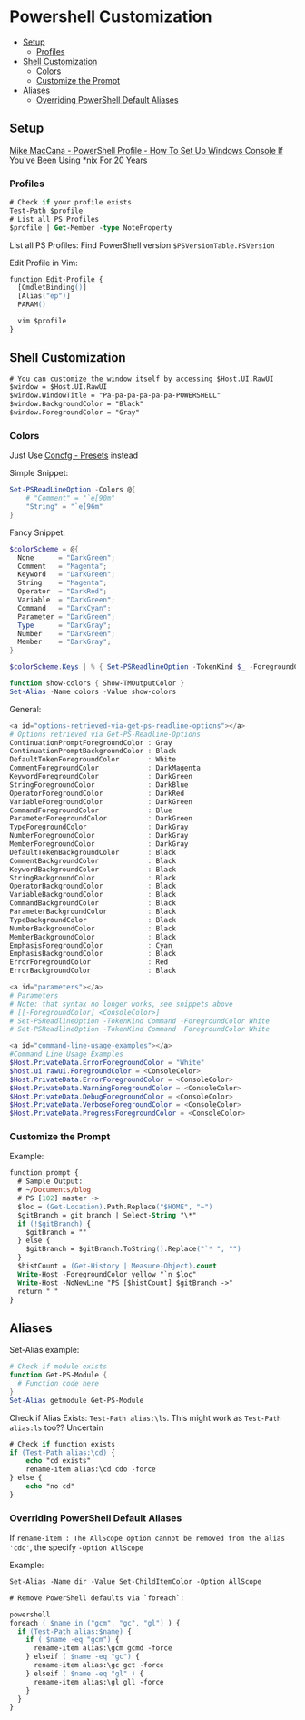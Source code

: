 # Powershell Customization

<!-- MarkdownTOC -->

* [Setup](#setup)
  * [Profiles](#profiles)
* [Shell Customization](#shell-customization)
  * [Colors](#colors)
  * [Customize the Prompt](#customize-the-prompt)
* [Aliases](#aliases)
  * [Overriding PowerShell Default Aliases](#overriding-powershell-default-aliases)

<!-- /MarkdownTOC -->


<a id="setup"></a>
## Setup

[Mike MacCana - PowerShell Profile - How To Set Up Windows Console If You've Been Using \*nix For 20 Years](https://github.com/mikemaccana/powershell-profile)

<a id="profiles"></a>
### Profiles

```ps
# Check if your profile exists
Test-Path $profile
# List all PS Profiles
$profile | Get-Member -type NoteProperty
```
List all PS Profiles:
Find PowerShell version `$PSVersionTable.PSVersion`

Edit Profile in Vim:
```ps
function Edit-Profile {
  [CmdletBinding()]
  [Alias("ep")]
  PARAM()

  vim $profile
}
```

<a id="shell-customization"></a>
## Shell Customization

```ps
# You can customize the window itself by accessing $Host.UI.RawUI
$window = $Host.UI.RawUI
$window.WindowTitle = "Pa-pa-pa-pa-pa-pa-POWERSHELL"
$window.BackgroundColor = "Black"
$window.ForegroundColor = "Gray"
```

<a id="colors"></a>
### Colors

Just Use [Concfg - Presets](https://github.com/lukesampson/concfg/blob/master/preset_examples/README.md) instead

Simple Snippet:
```powershell
Set-PSReadLineOption -Colors @{
    # "Comment" = "`e[90m"
    "String" = "`e[96m"
}
```

Fancy Snippet:
```powershell
$colorScheme = @{
  None      = "DarkGreen";
  Comment   = "Magenta";
  Keyword   = "DarkGreen";
  String    = "Magenta";
  Operator  = "DarkRed";
  Variable  = "DarkGreen";
  Command   = "DarkCyan";
  Parameter = "DarkGreen";
  Type      = "DarkGray";
  Number    = "DarkGreen";
  Member    = "DarkGray";
}

$colorScheme.Keys | % { Set-PSReadlineOption -TokenKind $_ -ForegroundColor $colorScheme[$_] }

function show-colors { Show-TMOutputColor }
Set-Alias -Name colors -Value show-colors
```

General:

```powershell
<a id="options-retrieved-via-get-ps-readline-options"></a>
# Options retrieved via Get-PS-Readline-Options
ContinuationPromptForegroundColor : Gray
ContinuationPromptBackgroundColor : Black
DefaultTokenForegroundColor       : White
CommentForegroundColor            : DarkMagenta
KeywordForegroundColor            : DarkGreen
StringForegroundColor             : DarkBlue
OperatorForegroundColor           : DarkRed
VariableForegroundColor           : DarkGreen
CommandForegroundColor            : Blue
ParameterForegroundColor          : DarkGreen
TypeForegroundColor               : DarkGray
NumberForegroundColor             : DarkGray
MemberForegroundColor             : DarkGray
DefaultTokenBackgroundColor       : Black
CommentBackgroundColor            : Black
KeywordBackgroundColor            : Black
StringBackgroundColor             : Black
OperatorBackgroundColor           : Black
VariableBackgroundColor           : Black
CommandBackgroundColor            : Black
ParameterBackgroundColor          : Black
TypeBackgroundColor               : Black
NumberBackgroundColor             : Black
MemberBackgroundColor             : Black
EmphasisForegroundColor           : Cyan
EmphasisBackgroundColor           : Black
ErrorForegroundColor              : Red
ErrorBackgroundColor              : Black

<a id="parameters"></a>
# Parameters
# Note: that syntax no longer works, see snippets above
# [[-ForegroundColor] <ConsoleColor>]
# Set-PSReadlineOption -TokenKind Command -ForegroundColor White
# Set-PSReadlineOption -TokenKind Command -ForegroundColor White

<a id="command-line-usage-examples"></a>
#Command Line Usage Examples
$Host.PrivateData.ErrorForegroundColor = "White"
$host.ui.rawui.ForegroundColor = <ConsoleColor>
$Host.PrivateData.ErrorForegroundColor = <ConsoleColor>
$Host.PrivateData.WarningForegroundColor = <ConsoleColor>
$Host.PrivateData.DebugForegroundColor = <ConsoleColor>
$Host.PrivateData.VerboseForegroundColor = <ConsoleColor>
$Host.PrivateData.ProgressForegroundColor = <ConsoleColor>
```

<a id="customize-the-prompt"></a>
### Customize the Prompt

Example:
```ps
function prompt {
  # Sample Output:
  # ~/Documents/blog
  # PS [102] master ->
  $loc = (Get-Location).Path.Replace("$HOME", "~")
  $gitBranch = git branch | Select-String "\*"
  if (!$gitBranch) {
    $gitBranch = ""
  } else {
    $gitBranch = $gitBranch.ToString().Replace("`* ", "")
  }
  $histCount = (Get-History | Measure-Object).count
  Write-Host -ForegroundColor yellow "`n $loc"
  Write-Host -NoNewLine "PS [$histCount] $gitBranch ->"
  return " "
}
```

<a id="aliases"></a>
## Aliases

Set-Alias example:

```powershell
# Check if module exists
function Get-PS-Module {
  # Function code here
}
Set-Alias getmodule Get-PS-Module
```

Check if Alias Exists: `Test-Path alias:\ls`.
  This might work as `Test-Path alias:ls` too?? Uncertain

```ps
# Check if function exists
if (Test-Path alias:\cd) {
    echo "cd exists"
    rename-item alias:\cd cdo -force
} else {
    echo "no cd"
}
```

<a id="overriding-powershell-default-aliases"></a>
### Overriding PowerShell Default Aliases

If `rename-item : The AllScope option cannot be removed from the alias 'cdo'`, the specify `-Option AllScope`

Example:

```ps
Set-Alias -Name dir -Value Set-ChildItemColor -Option AllScope

# Remove PowerShell defaults via `foreach`:

powershell
foreach ( $name in ("gcm", "gc", "gl") ) {
  if (Test-Path alias:$name) {
    if ( $name -eq "gcm") {
      rename-item alias:\gcm gcmd -force
    } elseif ( $name -eq "gc") {
      rename-item alias:\gc gct -force
    } elseif ( $name -eq "gl" ) {
      rename-item alias:\gl gll -force
    }
  }
}
```
